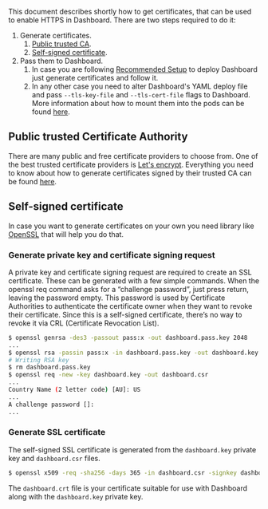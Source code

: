 This document describes shortly how to get certificates, that can be used to enable HTTPS in Dashboard. There are two steps required to do it:

1. Generate certificates.
   1. [Public trusted CA](#public-trusted-certificate-authority).
   1. [Self-signed certificate](#self-signed-certificate).
1. Pass them to Dashboard.
   1. In case you are following [Recommended Setup](https://github.com/kubernetes/dashboard/wiki/Installation#recommended-setup) to deploy Dashboard just generate certificates and follow it.
   1. In any other case you need to alter Dashboard's YAML deploy file and pass `--tls-key-file` and `--tls-cert-file` flags to Dashboard. More information about how to mount them into the pods can be found [here](https://kubernetes.io/docs/concepts/storage/volumes/).

## Public trusted Certificate Authority

There are many public and free certificate providers to choose from. One of the best trusted certificate providers is [Let's encrypt](https://letsencrypt.org/). Everything you need to know about how to generate certificates signed by their trusted CA can be found [here](https://letsencrypt.org/getting-started/).

## Self-signed certificate

In case you want to generate certificates on your own you need library like [OpenSSL](https://www.openssl.org/) that will help you do that.

### Generate private key and certificate signing request

A private key and certificate signing request are required to create an SSL certificate. These can be generated with a few simple commands.
When the openssl req command asks for a “challenge password”, just press return, leaving the password empty. This password is used by Certificate Authorities to authenticate the certificate owner when they want to revoke their certificate. Since this is a self-signed certificate, there’s no way to revoke it via CRL (Certificate Revocation List).

```bash
$ openssl genrsa -des3 -passout pass:x -out dashboard.pass.key 2048
...
$ openssl rsa -passin pass:x -in dashboard.pass.key -out dashboard.key
# Writing RSA key
$ rm dashboard.pass.key
$ openssl req -new -key dashboard.key -out dashboard.csr
...
Country Name (2 letter code) [AU]: US
...
A challenge password []:
...
```

### Generate SSL certificate

The self-signed SSL certificate is generated from the `dashboard.key` private key and `dashboard.csr` files.

```bash
$ openssl x509 -req -sha256 -days 365 -in dashboard.csr -signkey dashboard.key -out dashboard.crt
```

The `dashboard.crt` file is your certificate suitable for use with Dashboard along with the `dashboard.key` private key.